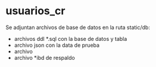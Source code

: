 # usuarios_cr

Se adjuntan archivos de base de datos en la ruta static/db:

- archivos ddl *.sql con la base de datos y tabla
- archivo json con la data de prueba
- archivo 
- archivo *ibd de respaldo
